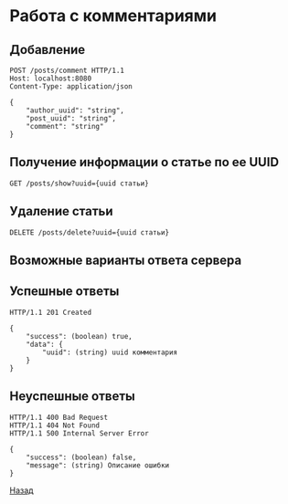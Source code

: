 # Работа с комментариями

## Добавление

```
POST /posts/comment HTTP/1.1
Host: localhost:8080
Content-Type: application/json

{
    "author_uuid": "string",
    "post_uuid": "string",
    "comment": "string"
}
```

## Получение информации о статье по ее UUID
```
GET /posts/show?uuid={uuid статьи}
```

##  Удаление статьи
```
DELETE /posts/delete?uuid={uuid статьи}
```

## Возможные варианты ответа сервера

## Успешные ответы
```
HTTP/1.1 201 Created

{
    "success": (boolean) true,
    "data": {
        "uuid": (string) uuid комментария
    }
}
```

## Неуспешные ответы
```
HTTP/1.1 400 Bad Request
HTTP/1.1 404 Not Found
HTTP/1.1 500 Internal Server Error

{
    "success": (boolean) false,
    "message": (string) Описание ошибки
}
```

[Назад](/docs/API.md)